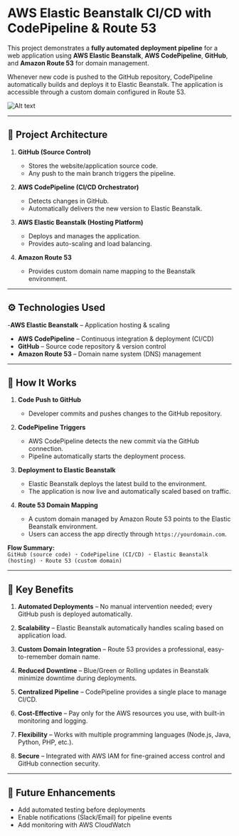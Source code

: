 # AWS Elastic Beanstalk CI/CD with CodePipeline & Route 53

This project demonstrates a **fully automated deployment pipeline** for a web application using **AWS Elastic Beanstalk**, **AWS CodePipeline**, **GitHub**, and **Amazon Route 53** for domain management.  

Whenever new code is pushed to the GitHub repository, CodePipeline automatically builds and deploys it to Elastic Beanstalk. The application is accessible through a custom domain configured in Route 53.


![Alt text](https://github.com/Sharan-Birajdar/Code2Cloud/blob/main/Doc/Images/architecture%20diagram.png?raw=true)

---

## 🔧 Project Architecture

1. **GitHub (Source Control)**
   - Stores the website/application source code.
   - Any push to the main branch triggers the pipeline.

2. **AWS CodePipeline (CI/CD Orchestrator)**
   - Detects changes in GitHub.
   - Automatically delivers the new version to Elastic Beanstalk.

3. **AWS Elastic Beanstalk (Hosting Platform)**
   - Deploys and manages the application.
   - Provides auto-scaling and load balancing.
  
4. **Amazon Route 53** 
   - Provides custom domain name mapping to the Beanstalk environment. 

---

## ⚙️ Technologies Used

-**AWS Elastic Beanstalk** – Application hosting & scaling  
- **AWS CodePipeline** – Continuous integration & deployment (CI/CD)  
- **GitHub** – Source code repository & version control  
- **Amazon Route 53** – Domain name system (DNS) management    

---

## 🚀 How It Works

1. **Code Push to GitHub**  
   - Developer commits and pushes changes to the GitHub repository.  

2. **CodePipeline Triggers**  
   - AWS CodePipeline detects the new commit via the GitHub connection.  
   - Pipeline automatically starts the deployment process.   

3. **Deployment to Elastic Beanstalk**  
   - Elastic Beanstalk deploys the latest build to the environment.  
   - The application is now live and automatically scaled based on traffic.  

4. **Route 53 Domain Mapping**  
   - A custom domain managed by Amazon Route 53 points to the Elastic Beanstalk environment.  
   - Users can access the app directly through `https://yourdomain.com`.  

**Flow Summary:**  
`GitHub (source code) ➝ CodePipeline (CI/CD) ➝ Elastic Beanstalk (hosting) ➝ Route 53 (custom domain)`  
 
---

## 🔑 Key Benefits

1. **Automated Deployments**
     – No manual intervention needed; every GitHub push is deployed automatically.
    
2. **Scalability**
     – Elastic Beanstalk automatically handles scaling based on application load.
   
3. **Custom Domain Integration**
     – Route 53 provides a professional, easy-to-remember domain name.
   
4. **Reduced Downtime**
     – Blue/Green or Rolling updates in Beanstalk minimize downtime during deployments.
   
5. **Centralized Pipeline**
     – CodePipeline provides a single place to manage CI/CD.
   
6. **Cost-Effective**
     – Pay only for the AWS resources you use, with built-in monitoring and logging.
     
7. **Flexibility**
     – Works with multiple programming languages (Node.js, Java, Python, PHP, etc.).
    
8. **Secure**
     – Integrated with AWS IAM for fine-grained access control and GitHub connection security.  
 

---

## 📝 Future Enhancements

- Add automated testing before deployments  
- Enable notifications (Slack/Email) for pipeline events  
- Add monitoring with AWS CloudWatch  


